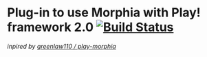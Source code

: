 # Plug-in to use Morphia with Play! framework 2.0 [![Build Status](https://secure.travis-ci.org/leodagdag/play2-morphia-plugin.png)](http://travis-ci.org/leodagdag/play2-morphia-plugin)

_inpired by [greenlaw110 / play-morphia](https://github.com/greenlaw110/play-morphia)_
